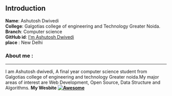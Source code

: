 ## Introduction
**Name**:     Ashutosh Dwivedi
<br>
**College**: Galgotias college of engineering and Technology Greater Noida.
<br>
**Branch**: Computer science
<br>
**GitHub id**: [I'm Ashutosh Dwivedi](https://github.com/kindacoder)
<br>
**place** : New Delhi
### About me :
---
I am Ashutosh dwivedi, A final year computer science student from Galgotias college of engineering and
technology Greater noida.My major areas of interest are Web Development, Open Source, Data
Structure and Algorithms.
**My Wesbite**  **[![Awesome](https://awesome.re/badge.svg)](https://ashutoshdwivedi.in)**


